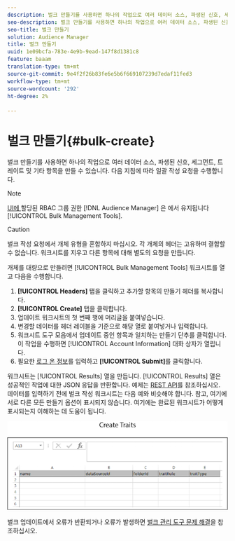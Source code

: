 ```yaml
---
description: 벌크 만들기를 사용하면 하나의 작업으로 여러 데이터 소스, 파생된 신호, 세그먼트, 트레이트 및 기타 항목을 만들 수 있습니다. 다음 지침에 따라 일괄 작성 요청을 수행합니다.
seo-description: 벌크 만들기를 사용하면 하나의 작업으로 여러 데이터 소스, 파생된 신호, 세그먼트, 트레이트 및 기타 항목을 만들 수 있습니다. 다음 지침에 따라 일괄 작성 요청을 수행합니다.
seo-title: 벌크 만들기
solution: Audience Manager
title: 벌크 만들기
uuid: 1e09bcfa-783e-4e9b-9ead-147f8d1381c8
feature: baaam
translation-type: tm+mt
source-git-commit: 9e4f2f26b83fe6e5b6f669107239d7edaf11fed3
workflow-type: tm+mt
source-wordcount: '292'
ht-degree: 2%

---
```



# 벌크 만들기{#bulk-create}

벌크 만들기를 사용하면 하나의 작업으로 여러 데이터 소스, 파생된 신호, 세그먼트, 트레이트 및 기타 항목을 만들 수 있습니다. 다음 지침에 따라 일괄 작성 요청을 수행합니다.

<!-- 

t_bulk_create.xml

 -->

>[!NOTE]
>
>[UI에 ](../../features/administration/administration-overview.md) 할당된 RBAC 그룹 권한 [!DNL Audience Manager] 은 에서 유지됩니다 [!UICONTROL Bulk Management Tools].

>[!CAUTION]
>
>벌크 작성 요청에서 개체 유형을 혼합하지 마십시오. 각 개체의 헤더는 고유하며 결합할 수 없습니다. 워크시트를 지우고 다른 항목에 대해 별도의 요청을 만듭니다.

개체를 대량으로 만들려면 [!UICONTROL Bulk Management Tools] 워크시트를 열고 다음을 수행합니다.

1. **[!UICONTROL Headers]** 탭을 클릭하고 추가할 항목의 만들기 헤더를 복사합니다.
2. **[!UICONTROL Create]** 탭을 클릭합니다.
3. 업데이트 워크시트의 첫 번째 행에 머리글을 붙여넣습니다.
4. 변경할 데이터를 헤더 레이블을 기준으로 해당 열로 붙여넣거나 입력합니다.
5. 워크시트 도구 모음에서 업데이트 중인 항목과 일치하는 만들기 단추를 클릭합니다.
이 작업을 수행하면 [!UICONTROL Account Information] 대화 상자가 열립니다.
6. 필요한 [로그 온 정보](../../reference/bulk-management-tools/bulk-management-intro.md#auth-reqs)를 입력하고 **[!UICONTROL Submit]**&#x200B;를 클릭합니다.

워크시트는 [!UICONTROL Results] 열을 만듭니다. [!UICONTROL Results] 열은 성공적인 작업에 대한 JSON 응답을 반환합니다. 예제는 [REST API](../../api/rest-api-main/rest-api-main.md)를 참조하십시오. 데이터를 입력하기 전에 벌크 작성 워크시트는 다음 예와 비슷해야 합니다. 참고, 여기에 서로 다른 모든 만들기 옵션이 표시되지 않습니다. 여기에는 완료된 워크시트가 어떻게 표시되는지 이해하는 데 도움이 됩니다.

![](assets/cretetraits.png)

벌크 업데이트에서 오류가 반환되거나 오류가 발생하면 [벌크 관리 도구 문제 해결](../../reference/bulk-management-tools/bulk-troubleshooting.md)을 참조하십시오.
